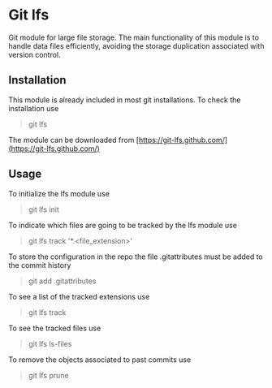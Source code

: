 # Git lfs

Git module for large file storage. The main functionality of this module is to handle data files efficiently, 
avoiding the storage duplication associated with version control.

## Installation

This module is already included in most git installations. To check the installation use
>   git lfs

The module can be downloaded from [https://git-lfs.github.com/](https://git-lfs.github.com/)

## Usage
To initialize the lfs module use
> git lfs init

To indicate which files are going to be tracked by the lfs module use
> git lfs track \'*.\<file_extension>'

To store the configuration in the repo the file .gitattributes must be added to the commit history
> git add .gitattributes

To see a list of the tracked extensions use
> git lfs track

To see the tracked files use 
> git lfs ls-files

To remove the objects associated to past commits use
> git lfs prune
